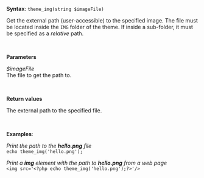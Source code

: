 **Syntax**: `theme_img(string $imageFile)`


Get the external path (user-accessible) to the specified image. The file must be located inside the `IMG` folder of the theme. If inside a sub-folder, it must be specified as a *relative* path.

<br/>

**Parameters**

*$imageFile*
<br/>
   The file to get the path to.

<br/>

**Return values**

The external path to the specified file.

<br/>

**Examples**:

*Print the path to the **hello.png** file*
<br/>
`echo theme_img('hello.png');`


*Print a **img** element with the path to **hello.png** from a web page*
<br/>
`<img src='<?php echo theme_img('hello.png');?>'/>`